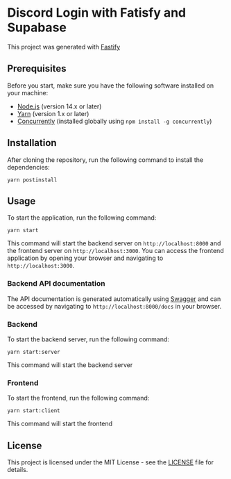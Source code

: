 # Discord Login with Fatisfy and Supabase

This project was generated with [Fastify](https://www.fastify.io/)

## Prerequisites

Before you start, make sure you have the following software installed on your machine:

- [Node.js](https://nodejs.org/en/) (version 14.x or later)
- [Yarn](https://yarnpkg.com/) (version 1.x or later)
- [Concurrently](https://github.com/kimmobrunfeldt/concurrently) (installed globally using `npm install -g concurrently`)

## Installation

After cloning the repository, run the following command to install the dependencies:

```
yarn postinstall
```

## Usage

To start the application, run the following command:

```
yarn start
```

This command will start the backend server on `http://localhost:8000` and the frontend server on `http://localhost:3000`. You can access the frontend application by opening your browser and navigating to `http://localhost:3000`.

### Backend API documentation

The API documentation is generated automatically using [Swagger](https://swagger.io/) and can be accessed by navigating to `http://localhost:8000/docs` in your browser.


### Backend

To start the backend server, run the following command:

```
yarn start:server
```

This command will start the backend server

### Frontend

To start the frontend, run the following command:

```
yarn start:client
```

This command will start the frontend

## License

This project is licensed under the MIT License - see the [LICENSE](LICENSE) file for details.